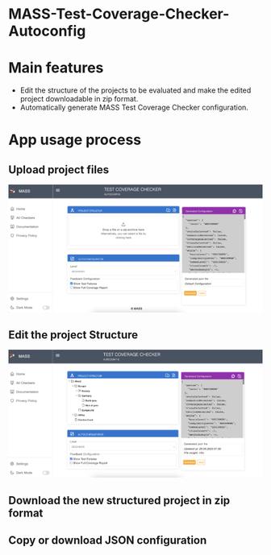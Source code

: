 # MASS-Test-Coverage-Checker-Autoconfig

Main features
================================
* Edit the structure of the projects to be evaluated and make the edited project downloadable in zip format.
* Automatically generate MASS Test Coverage Checker configuration.


App usage process
==================
## Upload project files
![Screenshot](src/screenshots/Screenshot-ui-startpage-noFile.png "screenshot")

## Edit the project Structure 
![Screenshot](src/screenshots/Screenshot-ui-startpage-foldersUploaded.png "screenshot")

## Download the new structured project in zip format

## Copy or download JSON configuration


